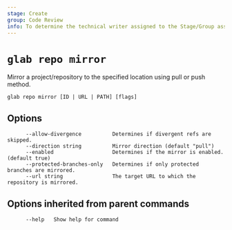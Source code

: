 ```yaml
---
stage: Create
group: Code Review
info: To determine the technical writer assigned to the Stage/Group associated with this page, see https://about.gitlab.com/handbook/product/ux/technical-writing/#assignments
---
```


<!--
This documentation is auto generated by a script.
Please do not edit this file directly. Run `make gen-docs` instead.
-->

# `glab repo mirror`

Mirror a project/repository to the specified location using pull or push method.

```plaintext
glab repo mirror [ID | URL | PATH] [flags]
```

## Options

```plaintext
      --allow-divergence          Determines if divergent refs are skipped.
      --direction string          Mirror direction (default "pull")
      --enabled                   Determines if the mirror is enabled. (default true)
      --protected-branches-only   Determines if only protected branches are mirrored.
      --url string                The target URL to which the repository is mirrored.
```

## Options inherited from parent commands

```plaintext
      --help   Show help for command
```
